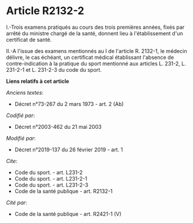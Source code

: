 # Article R2132-2

I.-Trois examens pratiqués au cours des trois premières années, fixés par arrêté du ministre chargé de la santé, donnent lieu
à l'établissement d'un certificat de santé. 

II.-A l'issue des examens mentionnés au I de l'article R. 2132-1, le médecin délivre, le cas échéant, un certificat médical
établissant l'absence de contre-indication à la pratique du sport mentionné aux articles L. 231-2, L. 231-2-1 et L. 231-2-3
du code du sport.

**Liens relatifs à cet article**

_Anciens textes_:

  - Décret n°73-267 du 2 mars 1973 - art. 2 (Ab)

_Codifié par_:

  - Décret n°2003-462 du 21 mai 2003

_Modifié par_:

  - Décret n°2019-137 du 26 février 2019 - art. 1

_Cite_:

  - Code du sport. - art. L231-2
  - Code du sport. - art. L231-2-1
  - Code du sport. - art. L231-2-3
  - Code de la santé publique - art. R2132-1

_Cité par_:

  - Code de la santé publique - art. R2421-1 (V)
